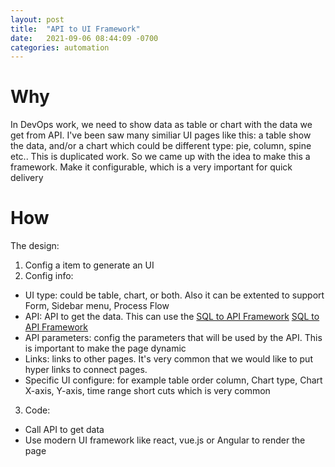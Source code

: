 ```yaml
---
layout: post
title:  "API to UI Framework"
date:   2021-09-06 08:44:09 -0700
categories: automation
---
```

# Why
In DevOps work, we need to show data as table or chart with the data we get from API. I've been saw many similiar UI pages like this: a table show the data, and/or a chart which could be different type: pie, column, spine etc.. This is duplicated work. So we came up with the idea to make this a framework. Make it configurable, which is a very important for quick delivery

# How
The design:
1. Config a item to generate an UI
2. Config info: 
- UI type: could be table, chart, or both. Also it can be extented to support Form, Sidebar menu, Process Flow
- API: API to get the data. This can use the [SQL to API Framework] [SQL to API Framework]
- API parameters: config the parameters that will be used by the API. This is important to make the page dynamic
- Links: links to other pages. It's very common that we would like to put hyper links to connect pages.
- Specific UI configure: for example table order column, Chart type, Chart X-axis, Y-axis, time range short cuts which is very common

3. Code:
- Call API to get data
- Use modern UI framework like react, vue.js or Angular to render the page


[SQL to API framework]: /automation/2021/09/06/sql2api-framework.html
